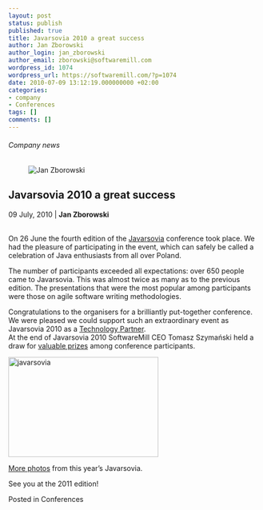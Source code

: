 ```yaml
---
layout: post
status: publish
published: true
title: Javarsovia 2010 a great success
author: Jan Zborowski
author_login: jan_zborowski
author_email: zborowski@softwaremill.com
wordpress_id: 1074
wordpress_url: https://softwaremill.com/?p=1074
date: 2010-07-09 13:12:19.000000000 +02:00
categories:
- company
- Conferences
tags: []
comments: []
---
```


<h6>Company news</h6>
<div class="post-header clearfix">
<figure><div class="image"><img src="https://softwaremill.com/wp-content/uploads/2013/04/zborowski.jpg" alt="Jan Zborowski"></div></figure><div class="title">
<h2 class="font-dark-blue font-normal">Javarsovia 2010 a great success</h2>09 July, 2010 | <b>Jan Zborowski</b><br><br>
</div>
</div>
<div class="post-rows"><div class="text">
<p id="Postyarchiwalne-Javarsovia2010agreatsuccess">On 26 June the fourth edition of the <a href="http://javarsovia.pl/" rel="nofollow">Javarsovia</a> conference took place. We had the pleasure of participating in the event, which can safely be called a celebration of Java enthusiasts from all over Poland.</p>
<p>The number of participants exceeded all expectations: over 650 people came to Javarsovia. This was almost twice as many as to the previous edition. The presentations that were the most popular among participants were those on agile software writing methodologies.</p>
<p>Congratulations to the organisers for a brilliantly put-together conference. We were pleased we could support such an extraordinary event as Javarsovia 2010 as a <a href="http://softwaremill.pl/blog/?p=9" rel="nofollow">Technology Partner</a>.<br>At the end of Javarsovia 2010 SoftwareMill CEO Tomasz Szymański held a draw for <a href="http://softwaremill.pl/blog/?p=33" rel="nofollow">valuable prizes</a> among conference participants.</p>
<p><a href="https://softwaremill.com/wp-content/uploads/2013/08/javarsovia2010_551.jpg"><img class="alignnone size-medium wp-image-1075" alt="javarsovia" src="https://softwaremill.com/wp-content/uploads/2013/08/javarsovia2010_551-300x200.jpg" width="300" height="200"></a></p>
<p><a href="http://picasaweb.google.pl/108064614858881102853/Javarsovia2010" rel="nofollow">More photos</a> from this year’s Javarsovia.</p>
<p>See you at the 2011 edition!</p>
</div></div>
<div class="post-footer">Posted in Conferences</div>
